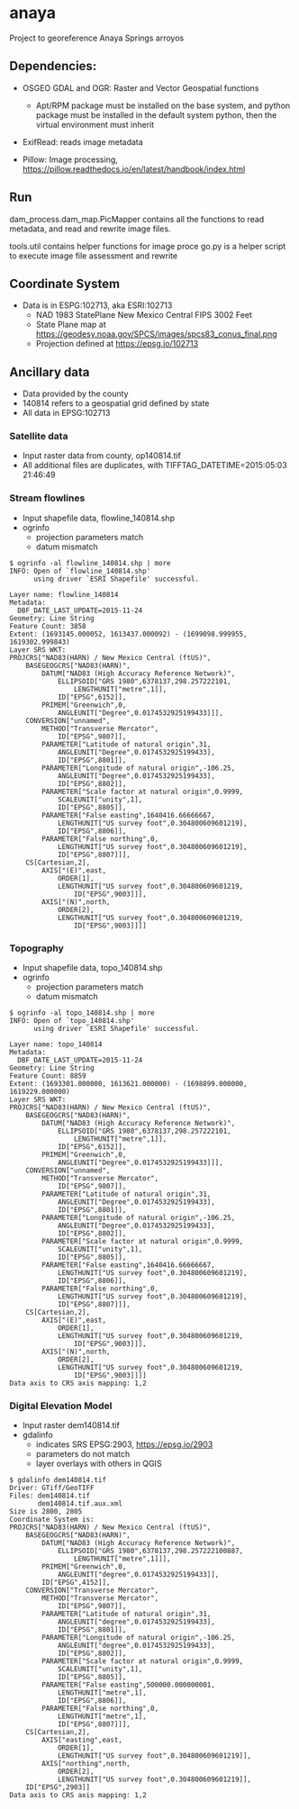 # anaya
Project to georeference Anaya Springs arroyos

## Dependencies:

* OSGEO GDAL and OGR: Raster and Vector Geospatial functions
  * Apt/RPM package must be installed on the base system, and python package must be 
    installed in the default system python, then the virtual environment must inherit  

* ExifRead: reads image metadata

* Pillow: Image processing, https://pillow.readthedocs.io/en/latest/handbook/index.html

## Run

dam_process.dam_map.PicMapper contains all the functions to read metadata, 
and read and rewrite image files. 

tools.util contains helper functions for image proce
go.py is a helper script to execute image file assessment and rewrite


## Coordinate System
 * Data is in ESPG:102713, aka ESRI:102713
   * NAD 1983 StatePlane New Mexico Central FIPS 3002 Feet
   * State Plane map at https://geodesy.noaa.gov/SPCS/images/spcs83_conus_final.png
   * Projection defined at https://epsg.io/102713

## Ancillary data

* Data provided by the county
* 140814 refers to a geospatial grid defined by state
* All data in EPSG:102713

### Satellite data
* Input raster data from county, op140814.tif
* All additional files are duplicates, with TIFFTAG_DATETIME=2015:05:03 21:46:49

###  Stream flowlines
* Input shapefile data, flowline_140814.shp
* ogrinfo
  * projection parameters match
  * datum mismatch
```
$ ogrinfo -al flowline_140814.shp | more
INFO: Open of `flowline_140814.shp'
      using driver `ESRI Shapefile' successful.

Layer name: flowline_140814
Metadata:
  DBF_DATE_LAST_UPDATE=2015-11-24
Geometry: Line String
Feature Count: 3858
Extent: (1693145.000052, 1613437.000092) - (1699098.999955, 1619302.999843)
Layer SRS WKT:
PROJCRS["NAD83(HARN) / New Mexico Central (ftUS)",
    BASEGEOGCRS["NAD83(HARN)",
        DATUM["NAD83 (High Accuracy Reference Network)",
            ELLIPSOID["GRS 1980",6378137,298.257222101,
                LENGTHUNIT["metre",1]],
            ID["EPSG",6152]],
        PRIMEM["Greenwich",0,
            ANGLEUNIT["Degree",0.0174532925199433]]],
    CONVERSION["unnamed",
        METHOD["Transverse Mercator",
            ID["EPSG",9807]],
        PARAMETER["Latitude of natural origin",31,
            ANGLEUNIT["Degree",0.0174532925199433],
            ID["EPSG",8801]],
        PARAMETER["Longitude of natural origin",-106.25,
            ANGLEUNIT["Degree",0.0174532925199433],
            ID["EPSG",8802]],
        PARAMETER["Scale factor at natural origin",0.9999,
            SCALEUNIT["unity",1],
            ID["EPSG",8805]],
        PARAMETER["False easting",1640416.66666667,
            LENGTHUNIT["US survey foot",0.304800609601219],
            ID["EPSG",8806]],
        PARAMETER["False northing",0,
            LENGTHUNIT["US survey foot",0.304800609601219],
            ID["EPSG",8807]]],
    CS[Cartesian,2],
        AXIS["(E)",east,
            ORDER[1],
            LENGTHUNIT["US survey foot",0.304800609601219,
                ID["EPSG",9003]]],
        AXIS["(N)",north,
            ORDER[2],
            LENGTHUNIT["US survey foot",0.304800609601219,
                ID["EPSG",9003]]]]

```

### Topography
* Input shapefile data, topo_140814.shp
* ogrinfo 
  * projection parameters match
  * datum mismatch
```
$ ogrinfo -al topo_140814.shp | more
INFO: Open of `topo_140814.shp'
      using driver `ESRI Shapefile' successful.

Layer name: topo_140814
Metadata:
  DBF_DATE_LAST_UPDATE=2015-11-24
Geometry: Line String
Feature Count: 8859
Extent: (1693301.000000, 1613621.000000) - (1698899.000000, 1619229.000000)
Layer SRS WKT:
PROJCRS["NAD83(HARN) / New Mexico Central (ftUS)",
    BASEGEOGCRS["NAD83(HARN)",
        DATUM["NAD83 (High Accuracy Reference Network)",
            ELLIPSOID["GRS 1980",6378137,298.257222101,
                LENGTHUNIT["metre",1]],
            ID["EPSG",6152]],
        PRIMEM["Greenwich",0,
            ANGLEUNIT["Degree",0.0174532925199433]]],
    CONVERSION["unnamed",
        METHOD["Transverse Mercator",
            ID["EPSG",9807]],
        PARAMETER["Latitude of natural origin",31,
            ANGLEUNIT["Degree",0.0174532925199433],
            ID["EPSG",8801]],
        PARAMETER["Longitude of natural origin",-106.25,
            ANGLEUNIT["Degree",0.0174532925199433],
            ID["EPSG",8802]],
        PARAMETER["Scale factor at natural origin",0.9999,
            SCALEUNIT["unity",1],
            ID["EPSG",8805]],
        PARAMETER["False easting",1640416.66666667,
            LENGTHUNIT["US survey foot",0.304800609601219],
            ID["EPSG",8806]],
        PARAMETER["False northing",0,
            LENGTHUNIT["US survey foot",0.304800609601219],
            ID["EPSG",8807]]],
    CS[Cartesian,2],
        AXIS["(E)",east,
            ORDER[1],
            LENGTHUNIT["US survey foot",0.304800609601219,
                ID["EPSG",9003]]],
        AXIS["(N)",north,
            ORDER[2],
            LENGTHUNIT["US survey foot",0.304800609601219,
                ID["EPSG",9003]]]]
Data axis to CRS axis mapping: 1,2
```
### Digital Elevation Model
* Input raster dem140814.tif
* gdalinfo 
  * indicates SRS EPSG:2903, https://epsg.io/2903
  * parameters do not match
  * layer overlays with others in QGIS
```
$ gdalinfo dem140814.tif
Driver: GTiff/GeoTIFF
Files: dem140814.tif
       dem140814.tif.aux.xml
Size is 2800, 2805
Coordinate System is:
PROJCRS["NAD83(HARN) / New Mexico Central (ftUS)",
    BASEGEOGCRS["NAD83(HARN)",
        DATUM["NAD83 (High Accuracy Reference Network)",
            ELLIPSOID["GRS 1980",6378137,298.257222100887,
                LENGTHUNIT["metre",1]]],
        PRIMEM["Greenwich",0,
            ANGLEUNIT["degree",0.0174532925199433]],
        ID["EPSG",4152]],
    CONVERSION["Transverse Mercator",
        METHOD["Transverse Mercator",
            ID["EPSG",9807]],
        PARAMETER["Latitude of natural origin",31,
            ANGLEUNIT["degree",0.0174532925199433],
            ID["EPSG",8801]],
        PARAMETER["Longitude of natural origin",-106.25,
            ANGLEUNIT["degree",0.0174532925199433],
            ID["EPSG",8802]],
        PARAMETER["Scale factor at natural origin",0.9999,
            SCALEUNIT["unity",1],
            ID["EPSG",8805]],
        PARAMETER["False easting",500000.000000001,
            LENGTHUNIT["metre",1],
            ID["EPSG",8806]],
        PARAMETER["False northing",0,
            LENGTHUNIT["metre",1],
            ID["EPSG",8807]]],
    CS[Cartesian,2],
        AXIS["easting",east,
            ORDER[1],
            LENGTHUNIT["US survey foot",0.304800609601219]],
        AXIS["northing",north,
            ORDER[2],
            LENGTHUNIT["US survey foot",0.304800609601219]],
    ID["EPSG",2903]]
Data axis to CRS axis mapping: 1,2
```